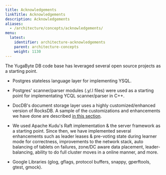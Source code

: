 ```yaml
---
title: Acknowledgements
linkTitle: Acknowledgements
description: Acknowledgements
aliases:
  - /architecture/concepts/acknowledgements/
menu:
  latest:
    identifier: architecture-acknowledgements
    parent: architecture-concepts
    weight: 1130
---
```


The YugaByte DB code base has leveraged several open source projects as a starting point.

* Postgres stateless language layer for implementing YSQL.

* Postgres' scanner/parser modules (.y/.l files) were used as a starting point for implementating YCQL scanner/parser in C++.

* DocDB's document storage layer uses a highly customized/enhanced version of RocksDB. A sample of the customizations and enhancements we have done are described [in this section](../../docdb/persistence/).

* We used Apache Kudu's Raft implementation & the server framework as a starting point. Since then, we have implemented several enhancements such as leader leases & pre-voting state during learner mode for correctness, improvements to the network stack, auto balancing of tablets on failures, zone/DC aware data placement, leader-balancing, ability to do full cluster moves in a online manner, and more.

* Google Libraries (glog, gflags, protocol buffers, snappy, gperftools, gtest, gmock).